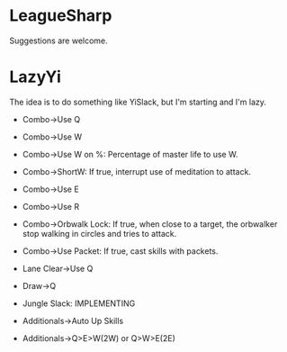 LeagueSharp
===========

Suggestions are welcome.


LazyYi
===========
The idea is to do something like YiSlack, but I'm starting and I'm lazy.


* Combo->Use Q
* Combo->Use W
* Combo->Use W on %: Percentage of master life to use W.
* Combo->ShortW: If true, interrupt use of meditation to attack.
* Combo->Use E
* Combo->Use R
* Combo->Orbwalk Lock: If true, when close to a target, the orbwalker stop walking in circles and tries to attack.
* Combo->Use Packet: If true, cast skills with packets.

* Lane Clear->Use Q

* Draw->Q

* Jungle Slack: IMPLEMENTING

* Additionals->Auto Up Skills
* Additionals->Q>E>W(2W) or Q>W>E(2E)
